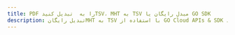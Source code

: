 ---title: PDF را به  تبدیل کنیدTSV، MHT به TSV مبدل رایگان یا GO SDKdescription: تبدیل رایگانMHT به TSV با استفاده از GO Cloud APIs & SDK همچنین اسناد PDF را در Cloud ایجاد، ویرایش و رندر کنید.---